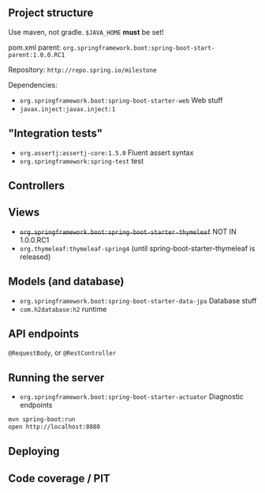 ## Project structure

Use maven, not gradle.
`$JAVA_HOME` **must** be set!

pom.xml parent: `org.springframework.boot:spring-boot-start-parent:1.0.0.RC1`

Repository: `http://repo.spring.io/milestone`

Dependencies:

 - `org.springframework.boot:spring-boot-starter-web` Web stuff
 - `javax.inject:javax.inject:1`

## "Integration tests"

 - `org.assertj:assertj-core:1.5.0` Fluent assert syntax
 - `org.springframework:spring-test` test

## Controllers

## Views

 - ~~`org.springframework.boot:spring-boot-starter-thymeleaf`~~ NOT IN 1.0.0.RC1
 - `org.thymeleaf:thymeleaf-spring4` (until spring-boot-starter-thymeleaf is released)

## Models (and database)

 - `org.springframework.boot:spring-boot-starter-data-jpa` Database stuff
 - `com.h2database:h2` runtime

## API endpoints

`@RequestBody`, or `@RestController`

## Running the server

 - `org.springframework.boot:spring-boot-starter-actuator` Diagnostic endpoints

```bash
mvn spring-boot:run
open http://localhost:8080
```

## Deploying

## Code coverage / PIT
